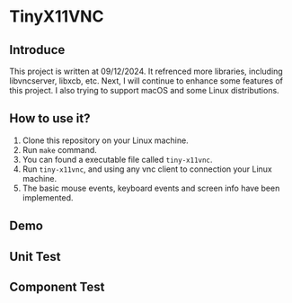 # TinyX11VNC

## Introduce
This project is written at 09/12/2024. It refrenced more libraries, including libvncserver, libxcb, etc.
Next, I will continue to enhance some features of this project.
I also trying to support macOS and some Linux distributions.

## How to use it?
1. Clone this repository on your Linux machine.
2. Run `make` command.
3. You can found a executable file called `tiny-x11vnc`.
4. Run `tiny-x11vnc`, and using any vnc client to connection your Linux machine.
5. The basic mouse events, keyboard events and screen info have been implemented.

## Demo

## Unit Test

## Component Test
